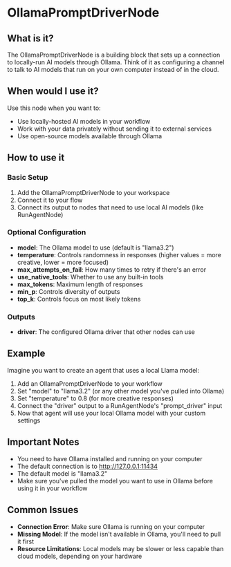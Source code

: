 # OllamaPromptDriverNode

## What is it?

The OllamaPromptDriverNode is a building block that sets up a connection to locally-run AI models through Ollama. Think of it as configuring a channel to talk to AI models that run on your own computer instead of in the cloud.

## When would I use it?

Use this node when you want to:

- Use locally-hosted AI models in your workflow
- Work with your data privately without sending it to external services
- Use open-source models available through Ollama

## How to use it

### Basic Setup

1. Add the OllamaPromptDriverNode to your workspace
1. Connect it to your flow
1. Connect its output to nodes that need to use local AI models (like RunAgentNode)

### Optional Configuration

- **model**: The Ollama model to use (default is "llama3.2")
- **temperature**: Controls randomness in responses (higher values = more creative, lower = more focused)
- **max_attempts_on_fail**: How many times to retry if there's an error
- **use_native_tools**: Whether to use any built-in tools
- **max_tokens**: Maximum length of responses
- **min_p**: Controls diversity of outputs
- **top_k**: Controls focus on most likely tokens

### Outputs

- **driver**: The configured Ollama driver that other nodes can use

## Example

Imagine you want to create an agent that uses a local Llama model:

1. Add an OllamaPromptDriverNode to your workflow
1. Set "model" to "llama3.2" (or any other model you've pulled into Ollama)
1. Set "temperature" to 0.8 (for more creative responses)
1. Connect the "driver" output to a RunAgentNode's "prompt_driver" input
1. Now that agent will use your local Ollama model with your custom settings

## Important Notes

- You need to have Ollama installed and running on your computer
- The default connection is to http://127.0.0.1:11434
- The default model is "llama3.2"
- Make sure you've pulled the model you want to use in Ollama before using it in your workflow

## Common Issues

- **Connection Error**: Make sure Ollama is running on your computer
- **Missing Model**: If the model isn't available in Ollama, you'll need to pull it first
- **Resource Limitations**: Local models may be slower or less capable than cloud models, depending on your hardware
